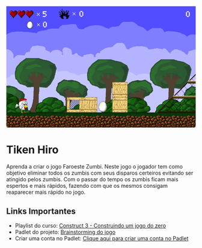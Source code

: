 ![](https://github.com/dykawasaki/tiken_hiro/blob/main/ui_hud_jogo.png)
 
# Tiken Hiro
 
Aprenda a criar o jogo Faroeste Zumbi. Neste jogo o jogador tem como objetivo eliminar todos os zumbis com seus disparos certeiros evitando ser atingido pelos zumbis. Com o passar do tempo os zumbis ficam mais espertos e mais rápidos, fazendo com que os mesmos consigam reaparecer mais rápido no jogo.
 
## Links Importantes
- Playlist do curso: [Construct 3 - Construindo um jogo do zero](https://www.youtube.com/playlist?list=PLfvOpw8k80WqKh-Tb7Z8j6N05Otj6LHCl)
- Padlet do projeto: [Brainstorming do jogo](https://padlet.com/danilofilitto/faroeste-zumbi-2r70dmj7avyb02d5)
- Criar uma conta no Padlet: [Clique aqui para criar uma conta no Padlet](https://padlet.com/referrals/danilofilitto)
